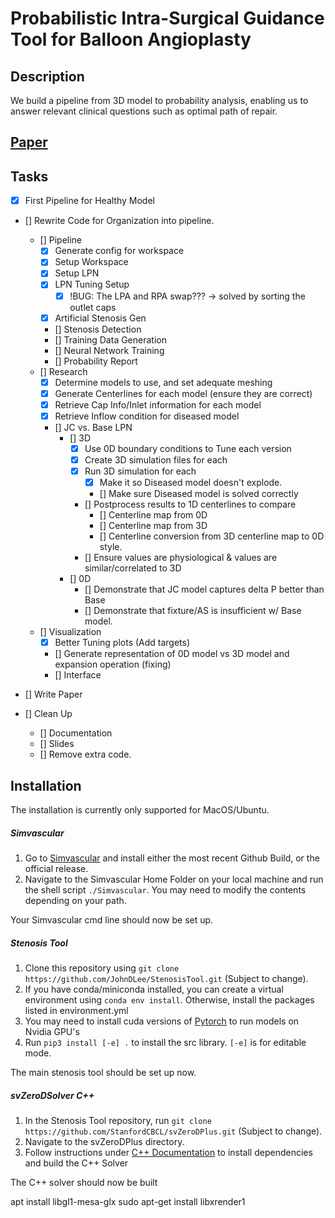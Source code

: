 # Probabilistic Intra-Surgical Guidance Tool for Balloon Angioplasty


## Description

We build a pipeline from 3D model to probability analysis, enabling us to answer relevant clinical questions such as optimal path of repair.

## [Paper](NULL)

## Tasks

- [x] First Pipeline for Healthy Model

- [] Rewrite Code for Organization into pipeline.
    - [] Pipeline
        - [x] Generate config for workspace
        - [x] Setup Workspace
        - [x] Setup LPN 
        - [x] LPN Tuning Setup 
            - [x] !BUG: The LPA and RPA swap??? -> solved by sorting the outlet caps
        - [x] Artificial Stenosis Gen
        - [] Stenosis Detection
        - [] Training Data Generation
        - [] Neural Network Training
        - [] Probability Report
    - [] Research
        - [x] Determine models to use, and set adequate meshing
        - [x] Generate Centerlines for each model (ensure they are correct)
        - [x] Retrieve Cap Info/Inlet information for each model
        - [x] Retrieve Inflow condition for diseased model
        - [] JC vs. Base LPN
            - [] 3D
                - [x] Use 0D boundary conditions to Tune each version
                - [x] Create 3D simulation files for each
                - [X] Run 3D simulation for each
                    - [X] Make it so Diseased model doesn't explode.
                    - [] Make sure Diseased model is solved correctly
                - [] Postprocess results to 1D centerlines to compare
                    - [] Centerline map from 0D
                    - [] Centerline map from 3D
                    - [] Centerline conversion from 3D centerline map to 0D style.
                - [] Ensure values are physiological & values are similar/correlated to 3D
            - [] 0D
                - [] Demonstrate that JC model captures delta P better than Base
                - [] Demonstrate that fixture/AS is insufficient w/ Base model.
    - [] Visualization
        - [x] Better Tuning plots (Add targets)
        - [] Generate representation of 0D model vs 3D model and expansion operation (fixing)
        - [] Interface

- [] Write Paper
- [] Clean Up
    - [] Documentation
    - [] Slides
    - [] Remove extra code.


## Installation

The installation is currently only supported for MacOS/Ubuntu.

##### Simvascular

1. Go to [Simvascular](https://github.com/SimVascular/SimVascular) and install either the most recent Github Build, or the official release.
2. Navigate to the Simvascular Home Folder on your local machine and run the shell script `./Simvascular`. You may need to modify the contents depending on your path.

Your Simvascular cmd line should now be set up.

##### Stenosis Tool

1. Clone this repository using `git clone https://github.com/JohnDLee/StenosisTool.git` (Subject to change).
2. If you have conda/miniconda installed, you can create a virtual environment using `conda env install`. Otherwise, install the packages listed in environment.yml
3. You may need to install cuda versions of [Pytorch](https://pytorch.org/get-started/locally/) to run models on Nvidia GPU's
4. Run `pip3 install [-e] .` to install the src library. `[-e]` is for editable mode.

The main stenosis tool should be set up now.

##### svZeroDSolver C++

1. In the Stenosis Tool repository, run `git clone https://github.com/StanfordCBCL/svZeroDPlus.git` (Subject to change).
2. Navigate to the svZeroDPlus directory.
3. Follow instructions under [C++ Documentation](https://stanfordcbcl.github.io/svZeroDPlus/cpp/) to install dependencies and build the C++ Solver

The C++ solver should now be built

apt install libgl1-mesa-glx
sudo apt-get install libxrender1